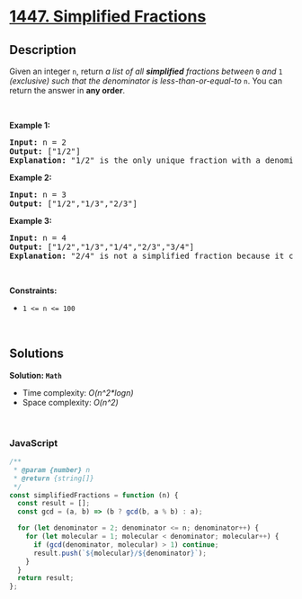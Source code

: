 # [1447. Simplified Fractions](https://leetcode.com/problems/simplified-fractions)

## Description

<div class="_1l1MA" data-track-load="description_content"><p>Given an integer <code>n</code>, return <em>a list of all <strong>simplified</strong> fractions between </em><code>0</code><em> and </em><code>1</code><em> (exclusive) such that the denominator is less-than-or-equal-to </em><code>n</code>. You can return the answer in <strong>any order</strong>.</p>

<p>&nbsp;</p>
<p><strong class="example">Example 1:</strong></p>

<pre><strong>Input:</strong> n = 2
<strong>Output:</strong> ["1/2"]
<strong>Explanation:</strong> "1/2" is the only unique fraction with a denominator less-than-or-equal-to 2.
</pre>

<p><strong class="example">Example 2:</strong></p>

<pre><strong>Input:</strong> n = 3
<strong>Output:</strong> ["1/2","1/3","2/3"]
</pre>

<p><strong class="example">Example 3:</strong></p>

<pre><strong>Input:</strong> n = 4
<strong>Output:</strong> ["1/2","1/3","1/4","2/3","3/4"]
<strong>Explanation:</strong> "2/4" is not a simplified fraction because it can be simplified to "1/2".
</pre>

<p>&nbsp;</p>
<p><strong>Constraints:</strong></p>

<ul>
	<li><code>1 &lt;= n &lt;= 100</code></li>
</ul>
</div>

<p>&nbsp;</p>

## Solutions

**Solution: `Math`**

- Time complexity: <em>O(n^2\*logn)</em>
- Space complexity: <em>O(n^2)</em>

<p>&nbsp;</p>

### **JavaScript**

```js
/**
 * @param {number} n
 * @return {string[]}
 */
const simplifiedFractions = function (n) {
  const result = [];
  const gcd = (a, b) => (b ? gcd(b, a % b) : a);

  for (let denominator = 2; denominator <= n; denominator++) {
    for (let molecular = 1; molecular < denominator; molecular++) {
      if (gcd(denominator, molecular) > 1) continue;
      result.push(`${molecular}/${denominator}`);
    }
  }
  return result;
};
```
